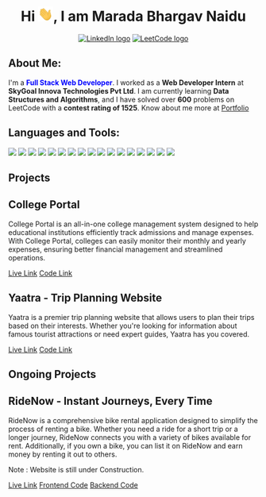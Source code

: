 <link rel="stylesheet" href="https://cdn.jsdelivr.net/gh/devicons/devicon@v2.15.1/devicon.min.css">
          
<h1 align="center">Hi <img src="https://raw.githubusercontent.com/ABSphreak/ABSphreak/master/gifs/Hi.gif" width="30px">, I am Marada Bhargav Naidu </h1>

<p align="center">
  <a href="https://www.linkedin.com/in/bhargav-naidu/"><img src="https://img.shields.io/static/v1?label=LinkedIn&message=maradabhargavnaidu&style=flat-square&logo=LinkedIn&color=blue" alt="LinkedIn logo" /></a>
  <a href="https://leetcode.com/u/BHASAH1829/"><img src="https://img.shields.io/static/v1?label=LeetCode&message=maradabhargavnaidu&style=flat-square&logo=LeetCode&color=blue" alt="LeetCode logo" /></a>
</p>

## About Me:

I'm a <b style="color:blue;">Full Stack Web Developer</b>. I worked as a <b> Web Developer Intern</b> at <b>SkyGoal Innova Technologies Pvt Ltd</b>. I am currently learning <b>Data Structures and Algorithms</b>, and I have solved over <b>600</b> problems on LeetCode with a <b>contest rating of 1525</b>. Know about me more at <a href="https://maradabhargavnaidu.netlify.app">Portfolio</a>

## Languages and Tools:

<code><img src="https://img.shields.io/badge/HTML5-E34F26?style=for-the-badge&logo=html5&logoColor=white"></code>
<code><img src="https://img.shields.io/badge/CSS3-1572B6?style=for-the-badge&logo=css3&logoColor=white"></code>
<code><img src="https://img.shields.io/badge/JavaScript-323330?style=for-the-badge&logo=javascript&logoColor=F7DF1E"></code>
<code><img src="https://img.shields.io/badge/C-00599C?style=for-the-badge&logo=c&logoColor=white"></code>
<code><img src="https://img.shields.io/badge/Python-FFD43B?style=for-the-badge&logo=python&logoColor=blue"></code>
<code><img src="https://img.shields.io/badge/Java-F7DF1E?style=for-the-badge&logo=java&logoColor=black"></code>
<code><img src="https://img.shields.io/badge/React-20232A?style=for-the-badge&logo=react&logoColor=61DAFB"></code>
<code><img src="https://img.shields.io/badge/Redux-593D88?style=for-the-badge&logo=redux&logoColor=white"></code>
<code><img src="https://img.shields.io/badge/Node.js-339933?style=for-the-badge&logo=nodedotjs&logoColor=white"></code>
<code><img src="https://img.shields.io/badge/Express.js-000000?style=for-the-badge&logo=express&logoColor=white"></code>
<code><img src="https://img.shields.io/badge/Bootstrap-563D7C?style=for-the-badge&logo=bootstrap&logoColor=white"></code>
<code><img src="https://img.shields.io/badge/Tailwind_CSS-38B2AC?style=for-the-badge&logo=tailwind-css&logoColor=white"></code>
<code><img src="https://img.shields.io/badge/MongoDB-4EA94B?style=for-the-badge&logo=mongodb&logoColor=white"></code>
<code><img src="https://img.shields.io/badge/MySQL-00000F?style=for-the-badge&logo=mysql&logoColor=white"></code>
<code><img src="https://img.shields.io/badge/Linux-FCC624?style=for-the-badge&logo=linux&logoColor=black"></code>
<code><img src="https://img.shields.io/badge/GitHub-100000?style=for-the-badge&logo=github&logoColor=white"></code>
<code><img src="https://img.shields.io/badge/Figma-F24E1E?style=for-the-badge&logo=figma&logoColor=white"></code>

## Projects

<h2>College Portal</h2>
<p>College Portal is an all-in-one college management system designed to help educational institutions efficiently track admissions and manage expenses. With College Portal, colleges can easily monitor their monthly and yearly expenses, ensuring better financial management and streamlined operations.</p>
<a href="https://cllgportal.netlify.app">Live Link</a>
<a href="https://github.com/maradabhargavnaidu/vasavi-dashboard">Code Link</a>

<h2>Yaatra - Trip Planning Website</h2>
<p>Yaatra is a premier trip planning website that allows users to plan their trips based on their interests. Whether you're looking for information about famous tourist attractions or need expert guides, Yaatra has you covered.</p>
<a href = "https://yaatra.onrender.com">Live Link</a>
<a href="https://github.com/maradabhargavnaidu/yaatra">Code Link</a>

## Ongoing Projects

<h2>RideNow - Instant Journeys, Every Time</h2>
<p>RideNow is a comprehensive bike rental application designed to simplify the process of renting a bike. Whether you need a ride for a short trip or a longer journey, RideNow connects you with a variety of bikes available for rent. Additionally, if you own a bike, you can list it on RideNow and earn money by renting it out to others.</p>
<p>Note : Website is still under Construction.</p>
<a href="https://ridenow.netlify.app">Live Link</a>
<a href="https://github.com/maradabhargavnaidu/RideNow-frontend">Frontend Code</a>
<a href="https://github.com/maradabhargavnaidu/RideNow-backend">Backend Code</a>
<!--
**BhArgAvNaiD/BhArgAvNaiD** is a ✨ _special_ ✨ repository because its `README.md` (this file) appears on your GitHub profile.

Here are some ideas to get you started:

- 🔭 I’m currently working on ...
- 🌱 I’m currently learning ...
- 👯 I’m looking to collaborate on ...
- 🤔 I’m looking for help with ...
- 💬 Ask me about ...
- 📫 How to reach me: ...
- 😄 Pronouns: ...
- ⚡ Fun fact: ...
  -->
